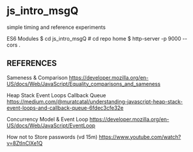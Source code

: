 # js_intro_msgQ
simple timing and reference experiments


ES6 Modules
$ cd js_intro_msgQ                            # cd repo home
$ http-server -p 9000 --cors .



## REFERENCES
Sameness & Comparison
https://developer.mozilla.org/en-US/docs/Web/JavaScript/Equality_comparisons_and_sameness

Heap Stack Event Loops Callback Queue
https://medium.com/@muratcatal/understanding-javascript-heap-stack-event-loops-and-callback-queue-6fdec3cfe32e

Concurrency Model & Event Loop
https://developer.mozilla.org/en-US/docs/Web/JavaScript/EventLoop

How not to Store passwords (vd 15m)
https://www.youtube.com/watch?v=8ZtInClXe1Q


